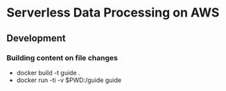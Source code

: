 # Serverless Data Processing on AWS

## Development

### Building content on file changes

- docker build -t guide .
- docker run -ti -v $PWD:/guide guide
